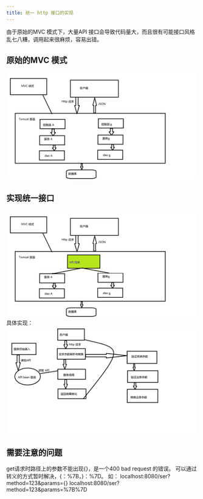 ```yaml
---
title: 统一 http 接口的实现
---
```

由于原始的MVC 模式下，大量API 接口会导致代码量大，而且很有可能接口风格乱七八糟，调用起来很麻烦，容易出错。
## 原始的MVC 模式 ##
![](/image/MVC.png)
## 实现统一接口 ##
![](/image/MVC2.png)
具体实现：
![](/image/MVC3.png)
## 需要注意的问题 ##
get请求时路径上的参数不能出现{}，是一个400 bad request 的错误。
可以通过转义的方式暂时解决，{：%7B，}：%7D。
如： 
localhost:8080/ser?method=123&params={}
localhost:8080/ser?method=123&params=%7B%7D
